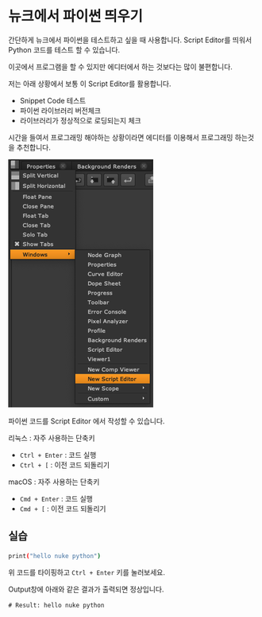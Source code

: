 # 뉴크에서 파이썬 띄우기
간단하게 뉴크에서 파이썬을 테스트하고 싶을 때 사용합니다.
Script Editor를 띄워서 Python 코드를 테스트 할 수 있습니다.

이곳에서 프로그램을 할 수 있지만 에디터에서 하는 것보다는 많이 불편합니다.

저는 아래 상황에서 보통 이 Script Editor를 활용합니다.

- Snippet Code 테스트
- 파이썬 라이브러리 버전체크
- 라이브러리가 정상적으로 로딩되는지 체크

시간을 들여서 프로그래밍 해야하는 상황이라면 에디터를 이용해서 프로그래밍 하는것을 추천합니다.

![nuke_python_menu](../figures/nuke_python_menu.png)

파이썬 코드를 Script Editor 에서 작성할 수 있습니다.

리눅스 : 자주 사용하는 단축키
- `Ctrl + Enter` : 코드 실행
- `Ctrl + [` : 이전 코드 되돌리기

macOS : 자주 사용하는 단축키
- `Cmd + Enter` : 코드 실행
- `Cmd + [` : 이전 코드 되돌리기

## 실습

```bash
print("hello nuke python")
```

위 코드를 타이핑하고 `Ctrl + Enter` 키를 눌러보세요.

Output창에 아래와 같은 결과가 출력되면 정상입니다.
```
# Result: hello nuke python
```